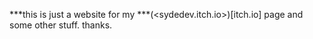 ***this is just a website for my ***(<sydedev.itch.io>)[itch.io] page and some other stuff. thanks.
